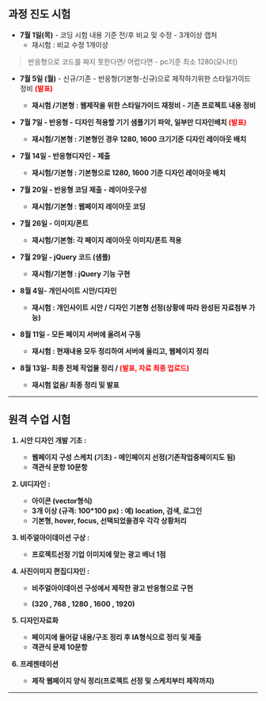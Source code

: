 ## 과정 진도 시험

- **7월 1일(목)** -  코딩 시험 내용 기준 전/후 비교 및 수정 - 3개이상 캡처
  - 재시험 :  비교 수정 1개이상

>  반응형으로 코드를 짜지 못한다면/ 어렵다면 - pc기준 최소 1280(모니터)

- **7월 5일 (월)** - 신규/기존 - 반응형(기본형-신규)으로 제작하기위한 스타일가이드 정비 <strong style="color:#f00">(발표)</strong><strong>
  - 재시험 /기본형 : 웹제작을 위한 스타일가이드 재정비 - 기존 프로젝트 내용 정비

- **7월 7일** - 반응형 - 디자인 적용할 기기 샘플기기 파악, 일부만 디자인배치 <strong style="color:#f00">(발표)</strong><strong>
  - 재시험/기본형 : 기본형인 경우 1280, 1600 크기기준 디자인 레이아웃 배치 

- 7월 14일 - 반응형디자인 - 제출
  - 재시험/기본형 : 기본형으로 1280, 1600 기준 디자인 레이아웃 배치

- **7월 20일** - 반응형 코딩 제출 - 레이아웃구성
  - 재시험/기본형 : 웹페이지 레이아웃 코딩

- **7월 26일** - 이미지/폰트
  - 재시험/기본형: 각 페이지 레이아웃 이미지/폰트 적용

- **7월 29일** - jQuery 코드 (샘플)
  - 재시험/기본형 : jQuery 기능 구현

- 8월 4일- 개인사이트 시안/디자인
  - 재시험 :  개인사이트 시안 / 디자인 기본형 선정(상황에 따라 완성된 자료첨부 가능)

- **8월 11일** - 모든 페이지 서버에 올려서 구동
  - 재시험 : 현재내용 모두 정리하여 서버에 올리고, 웹페이지 정리

- **8월 13일- 최종 전체 작업물 정리 /  <strong style="color:#f00">(발표, 자료 최종 업로드)</strong><strong>**
  - 재시험 없음/ 최종 정리 및 **발표**



---

## 원격 수업 시험


1. **시안 디자인 개발 기초** :  

   - 웹페이지 구성 스케치 (기초) - 메인페이지 선정(기존작업중페이지도 됨)
   - **객관식 문항 10문항**

1. **UI디자인** : 

   - 아이콘 (vector형식) 
   - 3개 이상 (규격: 100*100 px) : **예)** location, 검색, 로그인
   - **기본형**, **hover**, **focus**, **선택되었을경우** 각각 상황처리

1. **비주얼아이데이션 구상 :** 

   - 프로젝트선정 기업 이미지에 맞는 광고 배너 1점

1. **사진이미지 편집디자인 :** 

   - 비주얼아이데이션 구성에서 제작한 광고 반응형으로 구현

   - (320 , 768 , 1280 , 1600 , 1920)

1. **디자인자료화**

   - 페이지에 들어갈 내용/구조 정리 후 IA형식으로 정리 및 제출
   - **객관식 문제 10문항**

1. **프레젠테이션**

   - 제작 웹페이지 양식 정리(프로젝트 선정 및 스케치부터 제작까지)

---









